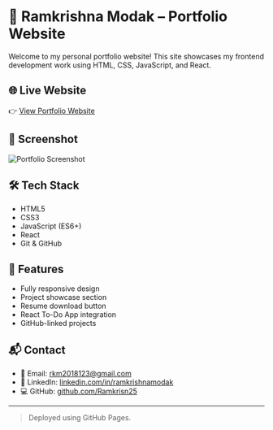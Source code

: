 # 💼 Ramkrishna Modak – Portfolio Website

Welcome to my personal portfolio website! This site showcases my frontend development work using HTML, CSS, JavaScript, and React.

## 🌐 Live Website

👉 [View Portfolio Website](https://Ramkrisn25.github.io)

## 📸 Screenshot

![Portfolio Screenshot](./images/homepage.png) <!-- Replace with actual path if image exists -->

## 🛠 Tech Stack

- HTML5
- CSS3
- JavaScript (ES6+)
- React
- Git & GitHub

## 🧠 Features

- Fully responsive design
- Project showcase section
- Resume download button
- React To-Do App integration
- GitHub-linked projects

## 📬 Contact

- 📧 Email: [rkm2018123@gmail.com](mailto:rkm2018123@gmail.com)
- 🔗 LinkedIn: [linkedin.com/in/ramkrishnamodak](https://linkedin.com/in/ramkrishnamodak)
- 💻 GitHub: [github.com/Ramkrisn25](https://github.com/Ramkrisn25)

---

> Deployed using GitHub Pages.
